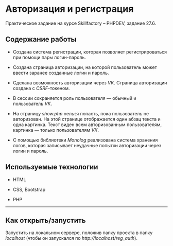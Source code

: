 # Авторизация и регистрация
Практическое задание на курсе Skillfactory &ndash; PHPDEV, задание 27.6.

## Содержание работы

* Создана система регистрации, которая позволяет регистрироваться при помощи пары логин-пароль.

* Создана страница авторизации, на которой пользователь может ввести заранее созданные логин и пароль.

* Сделана возможность авторизации через *VK*. Страница авторизации создана с *CSRF*-токеном.

* В сессии сохраняется роль пользователя — обычный и пользователь *VK*.

* На страницу *show.php* нельзя попасть, пока пользователь не авторизован. На этой странице отображается один абзац текста и одна картинка. Текст виден всем авторизованным пользователям, картинка — только пользователям *VK*.

* С помощью библиотеки *Monolog* реализована система хранения логов, которая записывает неудачные попытки авторизации через логин и пароль.

## Используемые технологии

* HTML

* CSS, Bootstrap

* PHP

---
## Как открыть/запустить

Запустить на локальном сервере, положив папку проекта в папку *localhost* (чтобы он запускался по *http://localhost/reg_auth*).